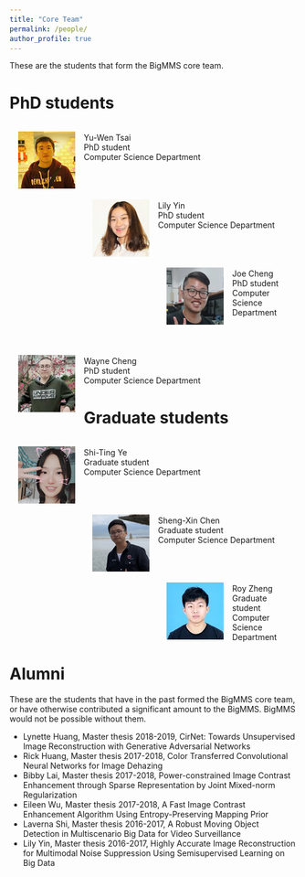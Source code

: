 ```yaml
---
title: "Core Team"
permalink: /people/
author_profile: true
---
```


These are the students that form the BigMMS core team.

PhD students
======
<img src='/images/ywtsai.png' width="100" style="float: left; margin: 15px">
<br>
Yu-Wen Tsai <br>
PhD student <br>
Computer Science Department
<br>
<br>
<br>
<br>
<img src='/images/jlyin.png' width="100" style="float: left; margin: 15px">
<br>
Lily Yin <br>
PhD student <br>
Computer Science Department
<br>
<br>
<br>
<br>
<img src='/images/hycheng.png' width="100" style="float: left; margin: 15px">
<br>
Joe Cheng <br>
PhD student <br>
Computer Science Department
<br>
<br>
<br>
<br>
<img src='/images/wlcheng.jpg' width="100" style="float: left; margin: 15px">
<br>
Wayne Cheng <br>
PhD student <br>
Computer Science Department
<br>

Graduate students
======
<img src='/images/stye.png' width="100" style="float: left; margin: 15px">
<br>
Shi-Ting Ye <br>
Graduate student <br>
Computer Science Department
<br>
<br>
<br>
<br>
<img src='/images/sxchen.png' width="100" style="float: left; margin: 15px">
<br>
Sheng-Xin Chen <br>
Graduate student <br>
Computer Science Department
<br>
<br>
<br>
<br>
<img src='/images/royzheng.png' width="100" style="float: left; margin: 15px">
<br>
Roy Zheng <br>
Graduate student <br>
Computer Science Department
<br>

Alumni
======
These are the students that have in the past formed the BigMMS core team, or have otherwise contributed a significant amount to the BigMMS. BigMMS would not be possible without them.

* Lynette Huang, Master thesis 2018-2019, CirNet: Towards Unsupervised Image Reconstruction with Generative Adversarial Networks
* Rick Huang, Master thesis 2017-2018, Color Transferred Convolutional Neural Networks for Image Dehazing
* Bibby Lai, Master thesis 2017-2018, Power-constrained Image Contrast Enhancement through Sparse Representation by Joint Mixed-norm Regularization
* Eileen Wu, Master thesis 2017-2018, A Fast Image Contrast Enhancement Algorithm Using Entropy-Preserving Mapping Prior
* Laverna Shi, Master thesis 2016-2017, A Robust Moving Object Detection in Multiscenario Big Data for Video Surveillance
* Lily Yin, Master thesis 2016-2017, Highly Accurate Image Reconstruction for Multimodal Noise Suppression Using Semisupervised Learning on Big Data


